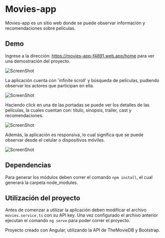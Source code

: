 # Movies-app

Movies-app es un sitio web donde se puede observar información y recomendaciones sobre películas.

## Demo

Ingrese a la dirección: https://movies-app-f4891.web.app/home para ver una demostración del proyecto.


![ScreenShot](https://i.imgur.com/veifXI3.png)

La aplicación cuenta con 'infinite scroll' y búsqueda de películas, pudiendo observar los actores que participan en ella.

![ScreenShot](https://i.imgur.com/FIpvjR0.png)

Haciendo click en una de las portadas se puede ver los detalles de las películas, la cuales cuentan con: título, sinopsis, trailer, cast y recomendaciones.

![ScreenShot](https://imgur.com/bpbfQms.png)

Además, la aplicación es responsiva, lo cual significa que se puede observar desde el celular o dispositivos móviles.

![ScreenShot](https://imgur.com/lVpCSzM.png)


## Dependencias

Para generar los módulos deben correr el comando `npm install`, el cual generará la carpeta node_modules.



## Utilización del proyecto

Antes de comenzar a utilizar la aplicación deben modificar el archivo `movies.service.ts` con su API key. Una vez configurado el archivo anterior ejecutan el comando `ng serve` para poder correr el proyecto.

Proyecto creado con Angular, utilizando la API de TheMovieDB y Bootstrap.
